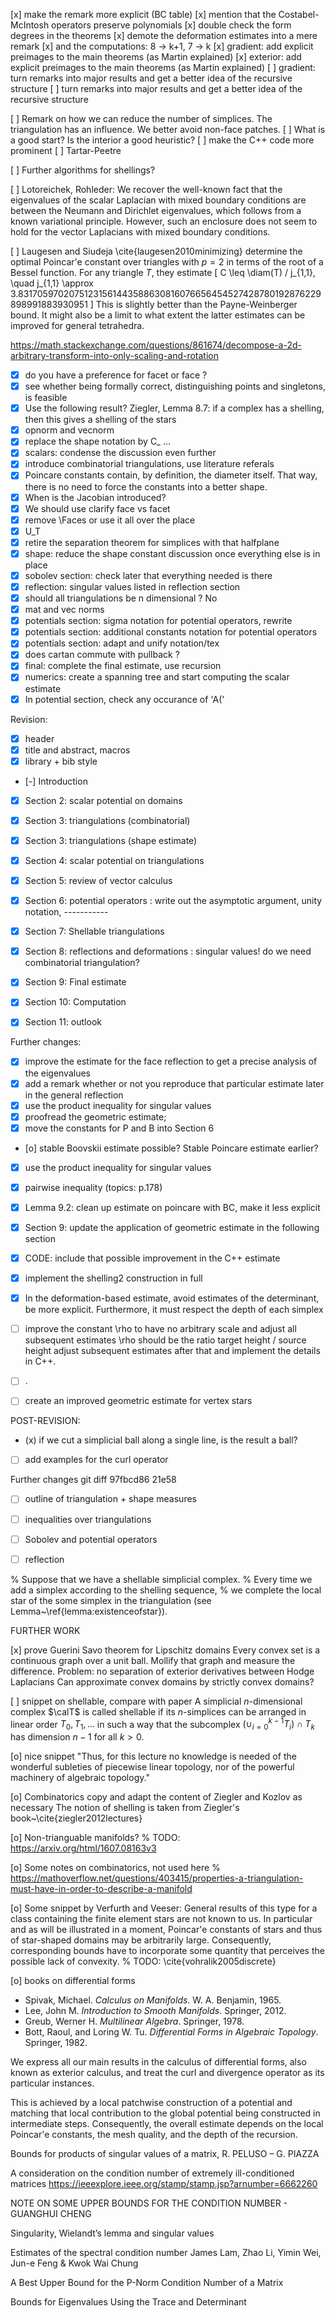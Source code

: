 
[x] make the remark more explicit (BC table)
[x] mention that the Costabel-McIntosh operators preserve polynomials
[x] double check the form degrees in the theorems
[x] demote the deformation estimates into a mere remark 
[x] and the computations: 8 -> k+1, 7 -> k
[x] gradient: add explicit preimages to the main theorems (as Martin explained)
[x] exterior: add explicit preimages to the main theorems (as Martin explained)
[ ] gradient: turn remarks into major results and get a better idea of the recursive structure
[ ] turn remarks into major results and get a better idea of the recursive structure

[ ] Remark on how we can reduce the number of simplices. The triangulation has an influence. We better avoid non-face patches. 
[ ] What is a good start? Is the interior a good heuristic?
[ ] make the C++ code more prominent
[ ] Tartar-Peetre 

[ ] Further algorithms for shellings?

[ ] Lotoreichek, Rohleder: We recover the well-known fact that the eigenvalues of the scalar Laplacian with mixed boundary conditions are between the Neumann and Dirichlet eigenvalues, which follows from a known variational principle. However, such an enclosure does not seem to hold for the vector Laplacians with mixed boundary conditions.

[ ] Laugesen and Siudeja \cite{laugesen2010minimizing} determine the optimal Poincar\'e constant over triangles with $p=2$ in terms of the root of a Bessel function. For any triangle $T$, they estimate 
\[
    C \leq \diam(T) / j_{1,1}, \quad j_{1,1} \approx 3.83170597020751231561443588630816076656454527428780192876229898991883930951
\]
This is slightly better than the Payne-Weinberger bound. It might also be a limit to what extent the latter estimates can be improved for general tetrahedra.

https://math.stackexchange.com/questions/861674/decompose-a-2d-arbitrary-transform-into-only-scaling-and-rotation

- [x] do you have a preference for facet or face ? 
- [x] see whether being formally correct, distinguishing points and singletons, is feasible  
- [x] Use the following result? Ziegler, Lemma 8.7: if a complex has a shelling, then this gives a shelling of the stars 
- [x] opnorm and vecnorm
- [x] replace the shape notation by C_ ...
- [x] scalars: condense the discussion even further
- [x] introduce combinatorial triangulations, use literature referals
- [x] Poincare constants contain, by definition, the diameter itself. 
      That way, there is no need to force the constants into a better shape.
- [x] When is the Jacobian introduced?
- [x] We should use clarify face vs facet
- [x] remove \Faces or use it all over the place 
- [x] U_T
- [x] retire the separation theorem for simplices with that halfplane 
- [x] shape: reduce the shape constant discussion once everything else is in place
- [x] sobolev section: check later that everything needed is there 
- [x] reflection: singular values listed in reflection section
- [x] should all triangulations be n dimensional ? No
- [x] mat and vec norms 
- [x] potentials section: sigma notation for potential operators, rewrite
- [x] potentials section: additional constants notation for potential operators
- [x] potentials section: adapt and unify notation/tex
- [x] does cartan commute with pullback ? 
- [x] final: complete the final estimate, use recursion 
- [x] numerics: create a spanning tree and start computing the scalar estimate
- [x] In potential section, check any occurance of 'A('

Revision: 
- [X] header
- [X] title and abstract, macros 
- [X] library + bib style 
- [-] Introduction 
- [X] Section 2: scalar potential on domains
- [X] Section 3: triangulations (combinatorial)
- [X] Section 3: triangulations (shape estimate)
- [X] Section 4: scalar potential on triangulations     
- [X] Section 5: review of vector calculus
- [X] Section 6: potential operators 
      : write out the asymptotic argument, unity notation, 
      -----------
- [X] Section 7: Shellable triangulations 
- [X] Section 8: reflections and deformations 
      : singular values! do we need combinatorial triangulation?
- [X] Section 9: Final estimate 
- [x] Section 10: Computation
- [X] Section 11: outlook 



Further changes:
- [x] improve the estimate for the face reflection to get a precise analysis of the eigenvalues 
- [x] add a remark whether or not you reproduce that particular estimate later in the general reflection 
- [x] use the product inequality for singular values 
- [x] proofread the geometric estimate; 
- [x] move the constants for P and B into Section 6
- [o] stable Boovskii estimate possible? Stable Poincare estimate earlier?
- [x] use the product inequality for singular values 
- [x] pairwise inequality (topics: p.178)
- [x] Lemma 9.2: clean up estimate on poincare with BC, make it less explicit 
- [x] Section 9: update the application of geometric estimate in the following section
- [x] CODE: include that possible improvement in the C++ estimate
- [x] implement the shelling2 construction in full
- [x] In the deformation-based estimate, avoid estimates of the determinant, be more explicit. 
      Furthermore, it must respect the depth of each simplex
- [ ] improve the constant \rho to have no arbitrary scale and adjust all subsequent estimates
      \rho should be the ratio target height / source height 
      adjust subsequent estimates after that and implement the details in C++.
- [ ] .
- [ ] create an improved geometric estimate for vertex stars 


POST-REVISION:
- (x) if we cut a simplicial ball along a single line, is the result a ball?
- [ ] add examples for the curl operator 







Further changes
git diff 97fbcd86 21e58
- [ ] outline of triangulation + shape measures 
- [ ] inequalities over triangulations
- [ ] Sobolev and potential operators 
- [ ] reflection


% Suppose that we have a shellable simplicial complex. 
% Every time we add a simplex according to the shelling sequence, 
% we complete the local star of the some simplex in the triangulation (see Lemma~\ref{lemma:existenceofstar}).

FURTHER WORK 

[x] prove Guerini Savo theorem for Lipschitz domains
Every convex set is a continuous graph over a unit ball. Mollify that graph and measure the difference.
Problem: no separation of exterior derivatives between Hodge Laplacians
Can approximate convex domains by strictly convex domains?





[ ] snippet on shellable, compare with paper 
A simplicial $n$-dimensional complex $\calT$ is called shellable if its $n$-simplices can be arranged in linear order $T_0, T_1, \dots$ in such a way that the subcomplex $( \cup_{i=0}^{k-1} T_i ) \cap T_k$ has dimension $n-1$ for all $k > 0$.

[o] nice snippet 
"Thus, for this lecture no knowledge is needed of the wonderful subleties of piecewise linear topology, nor of the powerful machinery of algebraic topology."

[o] Combinatorics
copy and adapt the content of Ziegler and Kozlov as necessary
The notion of shelling is taken from Ziegler's book~\cite{ziegler2012lectures}

[o] Non-trianguable manifolds?
% TODO: https://arxiv.org/html/1607.08163v3

[o] Some notes on combinatorics, not used here 
% https://mathoverflow.net/questions/403415/properties-a-triangulation-must-have-in-order-to-describe-a-manifold

[o] Some snippet by Verfurth and Veeser:
General results of this type for a class containing the finite element stars are not known to us. In particular and as will be illustrated in a moment, Poincar\'e constants of stars and thus of star-shaped domains may be arbitrarily large. Consequently, corresponding bounds have to incorporate some quantity that perceives the possible lack of convexity. % TODO: \cite{vohralik2005discrete}

[o] books on differential forms 
- Spivak, Michael. *Calculus on Manifolds*. W. A. Benjamin, 1965.
- Lee, John M. *Introduction to Smooth Manifolds*. Springer, 2012.
- Greub, Werner H. *Multilinear Algebra*. Springer, 1978.
- Bott, Raoul, and Loring W. Tu. *Differential Forms in Algebraic Topology*. Springer, 1982.


We express all our main results in the calculus of differential forms, also known as exterior calculus, 
and treat the curl and divergence operator as its particular instances. 


This is achieved by a local patchwise construction of a potential and matching that local contribution to the global potential being constructed in intermediate steps. 
Consequently, the overall estimate depends on the local Poincar\'e constants, the mesh quality, and the depth of the recursion. 

Bounds for products of singular values of a matrix,  R. PELUSO – G. PIAZZA

A consideration on the condition number of
extremely ill-conditioned matrices https://ieeexplore.ieee.org/stamp/stamp.jsp?arnumber=6662260

NOTE ON SOME UPPER BOUNDS FOR THE CONDITION NUMBER - GUANGHUI CHENG

Singularity, Wielandt’s lemma and singular values

Estimates of the spectral condition number 
James Lam, Zhao Li, Yimin Wei, Jun-e Feng & Kwok Wai Chung

A Best Upper Bound for the P-Norm Condition Number of a Matrix

Bounds for Eigenvalues Using the Trace and Determinant

